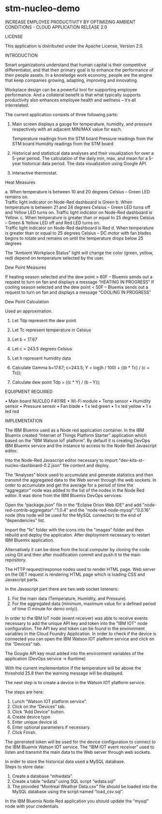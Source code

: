 # stm-nucleo-demo
INCREASE EMPLOYEE PRODUCTIVITY BY OPTIMIZING AMBIENT CONDITIONS -  CLOUD APPLICATION RELEASE 2.0

LICENSE

This application is distributed under the Apache License, Version 2.0.


INTRODUCTION

Smart organizations understand that human capital is their competitive differentiator, and that their primary goal is
to enhance the performance of their people assets. 
In a knowledge work economy, people are the engine that keep companies growing, adapting, improving and innovating.

Workplace design can be a powerful tool for supporting employee performance. 
And a collateral benefit is that what typically supports productivity also enhances employee health and wellness – it’s all interrelated.


The current application consists of three following parts:

1.	Main screen displays a gauge for temperature, humidity, and pressure respectively with an adjacent MIN/MAX value for each.

	Temperature readings from the STM board 
	Pressure readings from the STM board
	Humidity readings from the STM board


2.	Historical and statistical data analyses and their visualization for over a 5-year period.
	The calculation of the daily min, max, and mean for a 5-year historical data period.
	The data visualization using Google API.

3.	Interactive thermostat. 


Heat Measures

a.	When temperature is between 10 and 20 degrees Celsius – Green LED remains on.  
	Traffic light indicator on Node-Red dashboard is Green
b.	When temperature is between 21 and 24 degrees Celsius – Green LED turns off and Yellow LED turns on. 
	Traffic light indicator on Node-Red dashboard is Yellow.
c.	When temperature is greater than or equal to 25 degrees Celsius – Green & Yellow LED off and Red LED turns on.  
	Traffic light indicator on Node-Red dashboard is Red
d.	When temperature is greater than or equal to 25 degrees Celsius – DC motor with fan blades begins 
	to rotate and remains on until the temperature drops below 25 degrees

The "Ambient Workplace Status" light will change the color (green, yellow, red) depend on temperature selected by the user.

Dew Point Measures

If heating season selected and the dew point > 60F –  Bluemix sends out a request to turn on fan and displays a message “HEATING IN PROGRESS”
If cooling season selected and the dew point < 50F – Bluemix sends out a request to turn on fan and displays a message “COOLING IN PROGRESS”

Dew Point Calculation

Used an approximation.
1.	Let Tdp represent the dew point
2.	Let Tc represent temperature in Celsius
3.	Let b = 17.67
4.	Let c = 243.5 degrees Celsius
5.	Let h represent humidity data

1.	Calculate Gamma
b=17.67; c=243.5;
Ƴ = log(h / 100) + ((b * Tc) / (c + Tc));
2.	Calculate dew point
Tdp = ((c * Ƴ) / (b – Ƴ));

EQUIPMENT REQUIRED

•	Main board NUCLEO F401RE
•	Wi-Fi module
•	Temp sensor
•	Humidity sensor
•	Pressure sensor
•	Fan blade
•	1 x led green
•	1 x led yellow
•	1 x led red


IMPLEMENTATION

The IBM Bluemix used as a Node red application container. In the IBM Bluemix created “Internet of Things Platform Starter” 
application which based on the “IBM Watson IoT platform”. By default it is creating DevOps IBM Bluemix service and the 
instance to access to the Node-Red Javascript editor.

Into the Node-Red Javascript editor necessary to import "dev-kits-st-nucleo-dashboard-0.2.json" file content and deploy.

The “Analyses” block used to accumulate and generate statistics and then transmit the aggregated data 
to the Web server through the web sockets. In order to accumulate and get the average for a period of time 
the “aggregator” node was added to the list of the nodes in the Node Red editor. 
It was done from the IBM Bluemix DevOps services. 

Open the “package.json” file in the “Eclipse Orion Web IDE” and add "node-red-contrib-aggregator":"1.0.4" and 
the "node-red-node-mysql":"0.0.16" node (this node will be used for the MySQL connector) to the end of “dependencies” list. 

Import the "fe" folder with the icons into the "images" folder and then rebuild and deploy the applicaton.
After deployment necessary to restart IBM Bluemix application.

Alternatively it can be done from the local computer by cloning the code using Git and then after modification 
commit and push it to the main repository.

The HTTP request/response nodes used to render HTML page. 
Web server on the GET request is rendering HTML page which is loading CSS and Javascript parts.

In the Javascript part there are two web socket listeners: 

1.	For the main data (Temperature, Humidity, and Pressure).
2.	For the aggregated data (minimum, maximum value for a defined period of time (1 minute for demo only)).

In order to the IBM IoT node (event receiver) was able to receive events necessary to add the unique API key and token 
into the "IBM IOT" node configuration. The API key and token can be found in the environment variables in the Cloud Foundry Application.
In order to check if the device is connected you can open the IBM Watson IOT platform service and click on the “Devices” tab.

The Google API key must added into the environment variables of the application (DevOps service -> Runtime)

With the current implementation if the temperature will be above the threshold 25.8 then the warning message will be displayed.

The next step is to create a device in the Watson IOT platform service.

The steps are here:

1.	Lunch “Watson IOT platform service”.
2.	Click on the “Devices” tab.
3.	Click “Add Device” button.
4.	Create device type.
5.	Enter unique device id.
6.	Enter optional parameters if necessary.
7.	Click Finish.

The generated token will be used for the device configuration to connect to the IBM Bluemix Watson IOT service.
The “IBM IOT event receiver” used to listen and transmit the main data to the Web server through web sockets. 

In order to store the historical data used a MySQL database.  
Steps to store data:

1.	Create a database “mhwdata”.
2.	Create  a table “wdata” using SQL script “wdata.sql”
3.	The provided “Montreal Weather Data.csv” file should be loaded into the MySQL database using the script named “load_csv.sql”.

In the IBM Bluemix Node Red application you should update the “mysql” node with your credentials.



